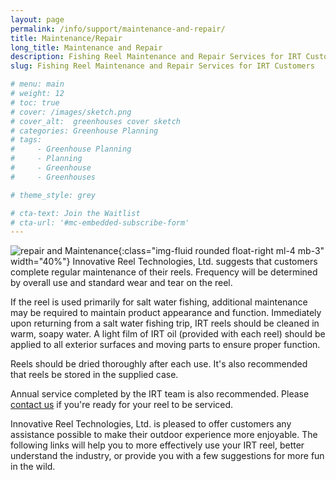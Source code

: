 ```yaml
---
layout: page
permalink: /info/support/maintenance-and-repair/
title: Maintenance/Repair
long_title: Maintenance and Repair
description: Fishing Reel Maintenance and Repair Services for IRT Customers
slug: Fishing Reel Maintenance and Repair Services for IRT Customers

# menu: main
# weight: 12
# toc: true
# cover: /images/sketch.png
# cover_alt:  greenhouses cover sketch
# categories: Greenhouse Planning
# tags: 
#     - Greenhouse Planning
#     - Planning
#     - Greenhouse
#     - Greenhouses

# theme_style: grey

# cta-text: Join the Waitlist
# cta-url: '#mc-embedded-subscribe-form'
---
```


<!-- ## Service Package
These are many benefits to having service performed by our expert reel technicians. IRT’s reel technicians have over 30 years of assembly and repair experience. They have the right tools to complete service work and only use the highest quality lubricants, designed specifically to withstand  the harsh saltwater fishing environment. Our staff will carefully inspect all of the reels components and notify you if anything is found to be at the service limit. Proper service helps prevent costly repairs, or even worse, the loss of a trophy catch! -->



![repair and Maintenance](/assets/images/services--repair.gif){:class="img-fluid rounded float-right ml-4 mb-3" width="40%"}
Innovative Reel Technologies, Ltd. suggests that customers complete regular maintenance of their reels. Frequency will be determined by overall use and standard wear and tear on the reel. 

If the reel is used primarily for salt water fishing, additional maintenance may be required to maintain product appearance and function. Immediately upon returning from a salt water fishing trip, IRT reels should be cleaned in warm, soapy water. A light film of IRT oil (provided with each reel) should be applied to all exterior surfaces and moving parts to ensure proper function.

Reels should be dried thoroughly after each use. It's also recommended that reels be stored in the supplied case.

Annual service completed by the IRT team is also recommended. Please [contact us](/info/contact/contact-us) if you're ready for your reel to be serviced.

Innovative Reel Technologies, Ltd. is pleased to offer customers any assistance possible to make their outdoor experience more enjoyable. The following links will help you to more effectively use your IRT reel, better understand the industry, or provide you with a few suggestions for more fun in the wild.
